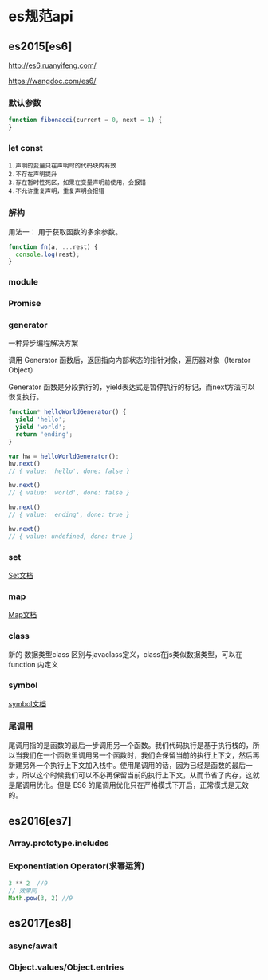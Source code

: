# es规范api

## es2015[es6]

<http://es6.ruanyifeng.com/>

<https://wangdoc.com/es6/>

### 默认参数

```js
function fibonacci(current = 0, next = 1) {
}
```

### let const

```
1.声明的变量只在声明时的代码块内有效
2.不存在声明提升
3.存在暂时性死区，如果在变量声明前使用，会报错
4.不允许重复声明，重复声明会报错
```

### 解构

用法一： 用于获取函数的多余参数。

```js
function fn(a, ...rest) {
  console.log(rest);
}
```

### module

### Promise

### generator

一种异步编程解决方案

调用 Generator 函数后，返回指向内部状态的指针对象，遍历器对象（Iterator Object）

Generator 函数是分段执行的，yield表达式是暂停执行的标记，而next方法可以恢复执行。

```js
function* helloWorldGenerator() {
  yield 'hello';
  yield 'world';
  return 'ending';
}

var hw = helloWorldGenerator();
hw.next()
// { value: 'hello', done: false }

hw.next()
// { value: 'world', done: false }

hw.next()
// { value: 'ending', done: true }

hw.next()
// { value: undefined, done: true }

```

### set

[Set文档](./set.md)

### map

[Map文档](./map.md)

### class

新的 数据类型class 区别与javaclass定义，class在js类似数据类型，可以在function 内定义

### symbol

[symbol文档](./symbol.md)

### 尾调用

尾调用指的是函数的最后一步调用另一个函数。我们代码执行是基于执行栈的，所以当我们在一个函数里调用另一个函数时，我们会保留当前的执行上下文，然后再新建另外一个执行上下文加入栈中。使用尾调用的话，因为已经是函数的最后一步，所以这个时候我们可以不必再保留当前的执行上下文，从而节省了内存，这就是尾调用优化。但是 ES6 的尾调用优化只在严格模式下开启，正常模式是无效的。

## es2016[es7]

### Array.prototype.includes

### Exponentiation Operator(求幂运算)

```js
3 ** 2  //9
// 效果同
Math.pow(3, 2) //9

```

## es2017[es8]

### async/await

### Object.values/Object.entries
